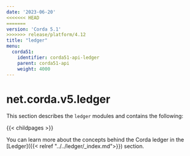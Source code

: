 ```yaml
---
date: '2023-06-20'
<<<<<<< HEAD
=======
version: 'Corda 5.1'
>>>>>>> release/platform/4.12
title: "ledger"
menu:
  corda51:
    identifier: corda51-api-ledger
    parent: corda51-api
    weight: 4000
---
```

# net.corda.v5.ledger

This section describes the `ledger` modules and contains the following:

{{< childpages >}}

You can learn more about the concepts behind the Corda ledger in the [Ledger]({{< relref "../../ledger/_index.md">}}) section.

